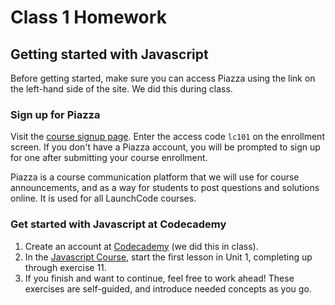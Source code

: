 # Class 1 Homework

## Getting started with Javascript
Before getting started, make sure you can access Piazza using the link on the left-hand side of the site. We did this during class.

### Sign up for Piazza

Visit the [course signup page](https://piazza.com/launchcode/summer2016/lc101). Enter the access code `lc101` on the enrollment screen. If you don't have a Piazza account, you will be prompted to sign up for one after submitting your course enrollment.

Piazza is a course communication platform that we will use for course announcements, and as a way for students to post questions and solutions online. It is used for all LaunchCode courses.

### Get started with Javascript at Codecademy

1. Create an account at [Codecademy](https://www.codecademy.com) (we did this in class).
2. In the [Javascript Course](https://www.codecademy.com/learn/javascript), start the first lesson in Unit 1, completing up through exercise 11.
3. If you finish and want to continue, feel free to work ahead! These exercises are self-guided, and introduce needed concepts as you go.
